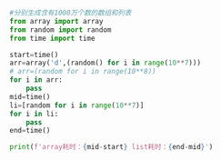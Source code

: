 
<BlogInfo id="1113" title="3.比较array和list的效率" author="白日梦想猿" pv=0 read_times=0 pre_cost_time=0分17秒 category="序列构成的数组" tag_list="['序列构成的数组']" create_time="2022.02.14 11:32:09" update_time="2022.09.04 16:37:49" />

```python

#分别生成含有1000万个数的数组和列表
from array import array
from random import random
from time import time

start=time()
arr=array('d',(random() for i in range(10**7)))
# arr=(random for i in range(10**8))
for i in arr:
    pass
mid=time()
li=[random for i in range(10**7)]
for i in li:
    pass
end=time()

print(f'array耗时：{mid-start} list耗时：{end-mid}')

```
